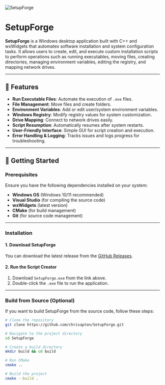 ![SetupForge](https://raw.githubusercontent.com/JoeCool16/SetupForge/refs/heads/master/app_icon.ico)
# SetupForge

**SetupForge** is a Windows desktop application built with C++ and wxWidgets that automates software installation and system configuration tasks. It allows users to create, edit, and execute custom installation scripts to perform operations such as running executables, moving files, creating directories, managing environment variables, editing the registry, and mapping network drives.

---

## 📂 Features

- **Run Executable Files**: Automate the execution of `.exe` files.
- **File Management**: Move files and create folders.
- **Environment Variables**: Add or edit user/system environment variables.
- **Windows Registry**: Modify registry values for system customization.
- **Drive Mapping**: Connect to network drives easily.
- **Script Resumption**: Automatically resumes after system restarts.
- **User-Friendly Interface**: Simple GUI for script creation and execution.
- **Error Handling & Logging**: Tracks issues and logs progress for troubleshooting.

---

## 🚀 Getting Started

### Prerequisites

Ensure you have the following dependencies installed on your system:

- **Windows OS** (Windows 10/11 recommended)
- **Visual Studio** (for compiling the source code)
- **wxWidgets** (latest version)
- **CMake** (for build management)
- **Git** (for source code management)

---

### Installation

#### 1. Download SetupForge

You can download the latest release from the [GitHub Releases](https://github.com/JoeCool16/SetupForge/releases).

#### 2. Run the Script Creator

1. Download `SetupForge.exe` from the link above.
2. Double-click the `.exe` file to run the application.
   
---

### Build from Source (Optional)

If you want to build SetupForge from the source code, follow these steps:

```bash
# Clone the repository
git clone https://github.com/chrisapton/SetupForge.git

# Navigate to the project directory
cd SetupForge

# Create a build directory
mkdir build && cd build

# Run CMake
cmake ..

# Build the project
cmake --build .
